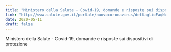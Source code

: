 ```yaml
---
title: "Ministero della Salute - Covid-19, domande e risposte sui dispositivi"
link: "http://www.salute.gov.it/portale/nuovocoronavirus/dettaglioFaqNuovoCoronavirus.jsp?lingua=italiano&id=228&area=nuovoCoronavirus&menu=vuoto#6"
date: 2020-05-11
draft: false
---
```


Ministero della Salute - Covid-19, domande e risposte sui dispositivi di protezione